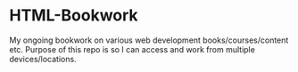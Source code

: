 # HTML-Bookwork
My ongoing bookwork on various web development books/courses/content etc.
Purpose of this repo is so I can access and work from multiple devices/locations.